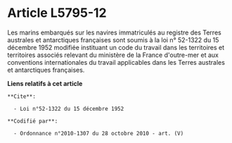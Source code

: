 # Article L5795-12

Les marins embarqués sur les navires immatriculés au registre des Terres australes et antarctiques françaises sont soumis à
la loi n° 52-1322 du 15 décembre 1952 modifiée instituant un code du travail dans les territoires et territoires associés
relevant du ministère de la France d'outre-mer et aux conventions internationales du travail applicables dans les Terres
australes et antarctiques françaises.

**Liens relatifs à cet article**

	**Cite**:

	  - Loi n°52-1322 du 15 décembre 1952

	**Codifié par**:

	  - Ordonnance n°2010-1307 du 28 octobre 2010 - art. (V)
